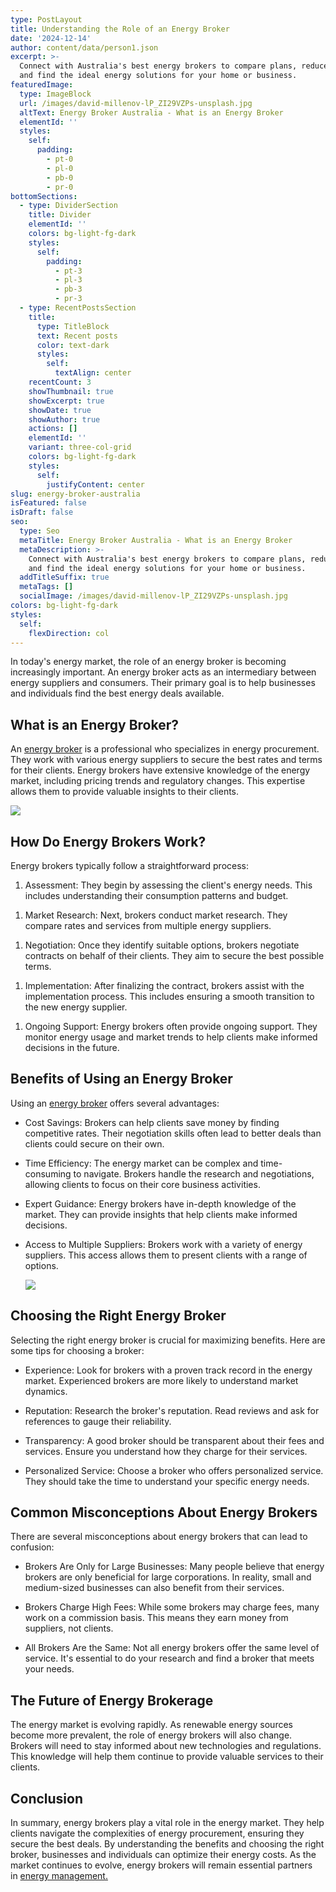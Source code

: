 ```yaml
---
type: PostLayout
title: Understanding the Role of an Energy Broker
date: '2024-12-14'
author: content/data/person1.json
excerpt: >-
  Connect with Australia's best energy brokers to compare plans, reduce costs,
  and find the ideal energy solutions for your home or business.
featuredImage:
  type: ImageBlock
  url: /images/david-millenov-lP_ZI29VZPs-unsplash.jpg
  altText: Energy Broker Australia - What is an Energy Broker
  elementId: ''
  styles:
    self:
      padding:
        - pt-0
        - pl-0
        - pb-0
        - pr-0
bottomSections:
  - type: DividerSection
    title: Divider
    elementId: ''
    colors: bg-light-fg-dark
    styles:
      self:
        padding:
          - pt-3
          - pl-3
          - pb-3
          - pr-3
  - type: RecentPostsSection
    title:
      type: TitleBlock
      text: Recent posts
      color: text-dark
      styles:
        self:
          textAlign: center
    recentCount: 3
    showThumbnail: true
    showExcerpt: true
    showDate: true
    showAuthor: true
    actions: []
    elementId: ''
    variant: three-col-grid
    colors: bg-light-fg-dark
    styles:
      self:
        justifyContent: center
slug: energy-broker-australia
isFeatured: false
isDraft: false
seo:
  type: Seo
  metaTitle: Energy Broker Australia - What is an Energy Broker
  metaDescription: >-
    Connect with Australia's best energy brokers to compare plans, reduce costs,
    and find the ideal energy solutions for your home or business.
  addTitleSuffix: true
  metaTags: []
  socialImage: /images/david-millenov-lP_ZI29VZPs-unsplash.jpg
colors: bg-light-fg-dark
styles:
  self:
    flexDirection: col
---
```

In today's energy market, the role of an energy broker is becoming increasingly important. An energy broker acts as an intermediary between energy suppliers and consumers. Their primary goal is to help businesses and individuals find the best energy deals available.

## What is an Energy Broker?

An [energy broker](https://termina.io/) is a professional who specializes in energy procurement. They work with various energy suppliers to secure the best rates and terms for their clients. Energy brokers have extensive knowledge of the energy market, including pricing trends and regulatory changes. This expertise allows them to provide valuable insights to their clients.

![](https://thunderous-treacle-f156bd.netlify.app/images/pexels-rdne-7821498.jpg)

## How Do Energy Brokers Work?

Energy brokers typically follow a straightforward process:

1.  Assessment: They begin by assessing the client's energy needs. This includes understanding their consumption patterns and budget.

<!---->

1.  Market Research: Next, brokers conduct market research. They compare rates and services from multiple energy suppliers.

<!---->

1.  Negotiation: Once they identify suitable options, brokers negotiate contracts on behalf of their clients. They aim to secure the best possible terms.

<!---->

1.  Implementation: After finalizing the contract, brokers assist with the implementation process. This includes ensuring a smooth transition to the new energy supplier.

<!---->

1.  Ongoing Support: Energy brokers often provide ongoing support. They monitor energy usage and market trends to help clients make informed decisions in the future.

## Benefits of Using an Energy Broker

Using an [energy broker](https://termina.io/) offers several advantages:

*   Cost Savings: Brokers can help clients save money by finding competitive rates. Their negotiation skills often lead to better deals than clients could secure on their own.

<!---->

*   Time Efficiency: The energy market can be complex and time-consuming to navigate. Brokers handle the research and negotiations, allowing clients to focus on their core business activities.

<!---->

*   Expert Guidance: Energy brokers have in-depth knowledge of the market. They can provide insights that help clients make informed decisions.

<!---->

*   Access to Multiple Suppliers: Brokers work with a variety of energy suppliers. This access allows them to present clients with a range of options.

    ![](https://thunderous-treacle-f156bd.netlify.app/images/pexels-thisisengineering-19895880.jpg)

## Choosing the Right Energy Broker

Selecting the right energy broker is crucial for maximizing benefits. Here are some tips for choosing a broker:

*   Experience: Look for brokers with a proven track record in the energy market. Experienced brokers are more likely to understand market dynamics.

<!---->

*   Reputation: Research the broker's reputation. Read reviews and ask for references to gauge their reliability.

<!---->

*   Transparency: A good broker should be transparent about their fees and services. Ensure you understand how they charge for their services.

<!---->

*   Personalized Service: Choose a broker who offers personalized service. They should take the time to understand your specific energy needs.

## Common Misconceptions About Energy Brokers

There are several misconceptions about energy brokers that can lead to confusion:

*   Brokers Are Only for Large Businesses: Many people believe that energy brokers are only beneficial for large corporations. In reality, small and medium-sized businesses can also benefit from their services.

<!---->

*   Brokers Charge High Fees: While some brokers may charge fees, many work on a commission basis. This means they earn money from suppliers, not clients.

<!---->

*   All Brokers Are the Same: Not all energy brokers offer the same level of service. It's essential to do your research and find a broker that meets your needs.

## The Future of Energy Brokerage

The energy market is evolving rapidly. As renewable energy sources become more prevalent, the role of energy brokers will also change. Brokers will need to stay informed about new technologies and regulations. This knowledge will help them continue to provide valuable services to their clients.

## Conclusion

In summary, energy brokers play a vital role in the energy market. They help clients navigate the complexities of energy procurement, ensuring they secure the best deals. By understanding the benefits and choosing the right broker, businesses and individuals can optimize their energy costs. As the market continues to evolve, energy brokers will remain essential partners in [energy management.](https://termina.io/)
